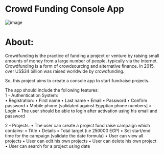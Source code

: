 # Crowd Funding Console App
![image](https://github.com/shimaadaowd/Crowd-Funding-Console-App/assets/81235048/93331a43-fe21-4ab3-b7c8-4b066a8a3c23)

# About:
Crowdfunding is the practice of funding a project or venture by raising small amounts of money from a large number of people, typically via the Internet. Crowdfunding is a form of crowdsourcing and alternative finance. In 2015, over US$34 billion was raised worldwide by crowdfunding.

So, this project aims to create a console app to start fundraise projects.

The app should include the following features:
<br>
1 - Authentication System:
<br>• Registration:
    • First name
    • Last name
    • Email
    • Password
    • Confirm password
    • Mobile phone [validated against Egyptian phone numbers] 
    • Login
    • The user should be able to login after activation using his email and password
    
2 - Projects:
• The user can create a project fund raise campaign which contains:
• Title
• Details
• Total target (i.e 250000 EGP)
• Set start/end time for the campaign (validate the date formula)
• User can view all projects
• User can edit his own projects
• User can delete his own project
• User can search for a project using date
